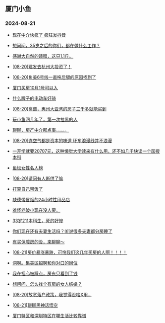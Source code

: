 ## 厦门小鱼 
### 2024-08-21

+ [现在中介快疯了 疯狂发抖音](http://bbs.xmfish.com/read-htm-tid-18233902.html)

+ [想问问，35岁之后的你们，都在做什么工作？](http://bbs.xmfish.com/read-htm-tid-18233897.html)

+ [感谢大自然的馈赠，这只1.1斤。](http://bbs.xmfish.com/read-htm-tid-18234006.html)

+ [[08-20]建发去杭州大投资了！](http://bbs.xmfish.com/read-htm-tid-18234074.html)

+ [[08-20]角美6号线一直拖后腿的原因找到了](http://bbs.xmfish.com/read-htm-tid-18233957.html)

+ [厦门买房10月1号可以入](http://bbs.xmfish.com/read-htm-tid-18233942.html)

+ [什么牌子的电动车好骑](http://bbs.xmfish.com/read-htm-tid-18233867.html)

+ [[08-20]离谱，惠州大亚湾的房子三千多就能买到](http://bbs.xmfish.com/read-htm-tid-18234046.html)

+ [玩小鱼网几年了，第一次拉黑的人](http://bbs.xmfish.com/read-htm-tid-18234098.html)

+ [聊聊，房产中介那点事。。。。。](http://bbs.xmfish.com/read-htm-tid-18233913.html)

+ [[08-20]连空气都是资本的味道 环东浪漫线并不浪漫](http://bbs.xmfish.com/read-htm-tid-18233926.html)

+ [一开学就要20707元，这种懒觉大学读来有什么用，还不如几千块读一个函授本科](http://bbs.xmfish.com/read-htm-tid-18234233.html)

+ [鱼坛女性名人榜](http://bbs.xmfish.com/read-htm-tid-18234125.html)

+ [[08-20]请问有人断供了嘛](http://bbs.xmfish.com/read-htm-tid-18233920.html)

+ [打算自己带饭了](http://bbs.xmfish.com/read-htm-tid-18234200.html)

+ [缺德带冒烟的24小时性用品店](http://bbs.xmfish.com/read-htm-tid-18234090.html)

+ [难怪老破小现在没人要。](http://bbs.xmfish.com/read-htm-tid-18234247.html)

+ [33岁211本科生，死的好惨](http://bbs.xmfish.com/read-htm-tid-18234250.html)

+ [你们现在还有夫妻生活吗？听说很多夫妻都分房睡了](http://bbs.xmfish.com/read-htm-tid-18234120.html)

+ [有买保障房的没，来聊聊～](http://bbs.xmfish.com/read-htm-tid-18234265.html)

+ [[08-21]房价暴涨暴跌，可怜我们这几年买房的人啊！！！！](http://bbs.xmfish.com/read-htm-tid-18234323.html)

+ [洞啊。集美区招聘和你对口的岗位](http://bbs.xmfish.com/read-htm-tid-18234205.html)

+ [我在担心被踩点，房东只看到了钱](http://bbs.xmfish.com/read-htm-tid-18234174.html)

+ [想问问，怎么找个有房的女人结婚？](http://bbs.xmfish.com/read-htm-tid-18234262.html)

+ [[08-20]放宽落户政策，我觉得没啥X用…](http://bbs.xmfish.com/read-htm-tid-18234170.html)

+ [[08-21]聊聊黑神话悟空](http://bbs.xmfish.com/read-htm-tid-18234373.html)

+ [厦门特区和深圳特区在哪生活比较靠谱](http://bbs.xmfish.com/read-htm-tid-18234306.html)

